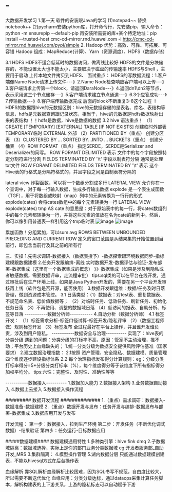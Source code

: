 # -
大数据开发学习
1.第一天 软件的安装跟Java的学习
(1)notepad~~ 替换notebook++
(2)pycharm安装python库，打开命令行，先安装pip，输入命令：python -m ensurepip --default-pip 
再安装所需要的库+某个特定地址：pip install --trusted-host cmc-cd-mirror.rnd.huawei.com -i http://cmc-cd-mirror.rnd.huawei.com/pypi/simple
2.
Hadoop 优势：高效、可靠、可拓展、可容错
Hadoop 组成：MapReduce(计算)、Yarn（资源调度）、HDFS（数据存储）

3.1 HDFS
 HDFS不适合低延时的数据访问，做离线比较好
 HDFS的文件是分块储存的，不能设置太大也不能太小，主要取决于磁盘的传输速率
 HDFS与Shell ，主要用于启动 上传本地文件拷贝到HDFS、
面试重点：
 HDFS的写数据流程：1.客户端像Name Node请求上传文件---》2.Name Node检查响应客户端可以上传---》3.客户端请求上传第一个block，请返回DaraNode---》4.返回dn1\dn2等节点，表示采用这三个节点储存---》5.客户端请求建立节点通道---》6.3个应答成功---》7.传输数据---》8.客户端传输数据完成
 后面的block不断重复3-8这个过程
！HDFS的数据跟hive的元数据区别：hive的元数据存储的是表名、库名、表结构等信息，hdfs是元数据查询跟记录状态，相当于，hive的元数据是hdfs数据映射出来的表结构
！！hdfs是数据，hive是数据的数据
3.2 hive 语法重点！
（1）CREATE [TEMPORARY] [EXTERNAL] TABLE [IF NOT EXISTS]  创建临时外部表 TEMPORARY临时  EXTERNAL 外部
（2）PARTITIONED BY（重点）
创建分区表
（3）CLUSTERED BY ... SORTED BY...INTO ... BUCKETS（重点）
创建分桶表
（4）ROW FORMAT（重点）
指定SERDE，SERDE是Serializer and Deserializer的简写。
ROW FORAMT DELIMITED 表示 文件中的每个字段按照特定分割符进行分割
FIELDS TERMINATED BY '\t' 字段以制表符分隔 通常是处理txt文件
ROW FORAMT DELIMITED FIELDS TERMINATED BY '\t' 表示 这个Hive表的行格式是分隔符格式的，并且字段之间是由制表符分隔的

lateral view 炸裂函数，可以将一个数组分割成多行
LATERAL VIEW 允许你在一个查询中，对于每一行输入数据，生成多行输出数据
explode 是一个表生成函数（TGF），用于将数组或映射（map）列中的元素转换为一行行的形式 
explode(cates) 会将cates数组中的每个元素转换为一行
LATERAL VIEW explode(cates) tmp AS cate 的意思是：对于原始表中的每一行，将cates数组列中的每个元素都转换为一行，并将这些元素的值放在名为cate的新列中。然后，你可以像引用普通表一样引用这个tmp临时表
![image](https://github.com/zhangweifen/-/assets/45863647/89db5650-2be2-4ec4-8ce9-9d4fa00ec94d)
![image](https://github.com/zhangweifen/-/assets/45863647/a7fe0c25-e908-496d-ab27-788e38aef73d)

累加函数！分组累加，可以sum avg
ROWS BETWEEN UNBOUNDED PRECEDING AND CURRENT ROW 定义的窗口范围是从结果集的开始位置到当前行，即包含当前行及其之前的所有行




三、实操
1.先需求调研-数据接入（数据表授予）-数据探索跟环境数据同步-指标建模跟数据建模
2.任务开发跟编排-离线 实时数据开发-数据评估与验证-发布部署-数据集成（这里有一个数据集成的概念）
》》数据集成（如果是涉及到隐私或者敏感数据，需要数据评审，走流程审批）
tips:sql类的可以在平台在线开发，通过审批后在生产环境上线，如果是Java Python开发的，需要在另一个平台开发审核再上线（软件包是否开源，能否使用）
3.数据开发跟运维：数据/任务及时日落管理，做到资源成本管控。
3.1 日落类型：（1）数据表：对test表、重复数据表、不规范命名表、低价值数据等；
（2）对临时任务、低效任务、刷新任务、初始化任务日落
（3）不再使用、调整的数据域日落
（4）低访问的报表、自助分析、标签等日落
-----------数据分析师-----------
4.自助分析（数据分析师）
4.1 标签开发：
（1）标签需求分析-标签口径试算-标签开发/隐私评审
（2）（数据工程师做）规则标签开发
（3）标签发布
全过程最好在平台上操作，并且谁开发谁负责，涉及到用户隐私。
-----------数据安全与治理----------
实现了：hive表的分类分级
遇到的问题：分类分级的打标率不高，原因：管家不主动治理，推不动；平台历史上血缘缺失的；
1.统一分类分级为数据安全提供风险评估基准（国家要求）
2.建立数据治理指数：
2.1按照 资产管理、安全隐私、数据建模、质量管理 四个维度逐步建设指标体系
2.2 每个治理指标发布得分计算规则：eg：分级分类打标率得分=5*分级分类打标率（%），每个维度得分等于该维度下所有指标得分加权平均分。
tips:六性：完整性、及时性、准确性等等

-----------数据接入----------
1.数据加入能力
2.数据接入架构
3.业务数据自助接入
4.数据上云接入
5.数据接入操作流程

######### 数据开发流程 ##############
1.（重点）需求调研：数据接入-数据准备-数据建模
2.（重点）数据开发与发布：任务开发与编排-数据发布与部署-数据集成
3.数据应用开发与发布

开发流程：
第一步：数据接入，拉到生产环境
第二步：开发任务（不断优化调式数据）-结果验证
第四步：任务运行-目标数据应用

#####数据建模####
数据建模通用特性
1.多种类引擎：hive fink dmq
2.子数据域隔离：数据域选择，实际上是你的部门业务分类数据域 eg:开发者服务部_自助开发_MRS 
3.集群隔离：
4.模型操作管理
5.湖内数据分层
只能通过数据建模创建表，不能以hivesql方式在后台操作表

血缘解析
靠SQL解析血缘解析比较困难，因为SQL书写不规范，自由度比较大，所以需要不断迭代优化
血缘应用：分类分级达标，通过dataops采集计算任务脚本，解析构建表的上下游关系，上游的隐私标志可以自动赋予下游
 

  
